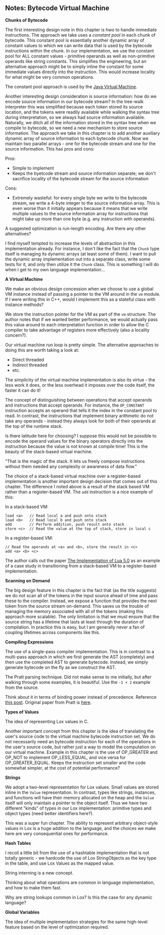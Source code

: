 ## Notes: Bytecode Virtual Machine

**Chunks of Bytecode**

The first interesting design note in this chapter is hwo to handle immediate instructions. The approach we take uses a _constant pool_ in each chunk of bytecode. This constant pool is essentially another dynamic array of constant values to which we can write data that is used by the bytecode instructions within the chunk. In our implementation, we use the constant pool for ALL constant values - primitive operands as well as non-primitive operands like string constants. This simplifies the engineering, but an alternative approach might be to simply inline the constant for some immediate values directly into the instruction. This would increase locality for what might be very common operations.

The constant pool approach is used by the [Java Virtual Machine](https://docs.oracle.com/javase/specs/jvms/se7/html/jvms-4.html#jvms-4.4).

Another interesting design consideration is source information: how do we encode source information in our bytecode stream? In the tree-walk interpreter this was simplified because each token stored its source location, and the tokens were readily available while walking the syntax tree during interpretation, so we always had source information available. Naturally, we ditch all of the information stored in the syntax tree when we compile to bytecode, so we need a new mechanism to store source information. The approach we take in this chapter is to add another auxiliary dynamic array of source information to each bytecode chunk. Now we maintain two parallel arrays - one for the bytecode stream and one for the source information. This has pros and cons:

Pros:
- Simple to implement
- Keeps the byetcode stream and source information separate; we don't sacrifice locality of the bytecode stream for the source information

Cons:
- Extremely wasteful: for every single byte we write to the bytecode stream, we write a 4-byte integer to the source information array. This is even worse than it initially appears because it means that we write multiple values to the source information array for instructions that might take up more than one byte (e.g. any instruction with operands).

A suggested optimization is run-length encoding. Are there any other alternatives?

I find myself tempted to increase the levels of abstraction in this implementation already. For instance, I don't like the fact that the `Chunk` type itself is managing its dynamic arrays (at least some of them). I want to pull the dynamic array implementation out into a separate class, write some tests for it, and only then utilize it the `Chunk` class. This is something I will do when I get to my own language implementation...

**A Virtual Machine**

We make an obvious design concession when we choose to use a global VM instance instead of passing a pointer to the VM around in the `vm` module. If I were writing this in C++, would I implement this as a stateful class with instance methods?

We store the instruction pointer for the VM as part of the `vm` structure. The author notes that if we wanted better performance, we would actually pass this value around to each interpretation function in order to allow the C compiler to take advantage of registers more effectively (also a locality concern?).

Our virtual machine run loop is pretty simple. The alternative approaches to doing this are worth taking a look at:
- Direct threaded
- Indirect threaded
- etc.

The simplicity of the virtual machine implementation is also its virtue - the less work it does, or the less overhead it imposes over the code itself, the faster it can do it!

The concept of distinguishing between operations that accept operands and instructions that accept operands. For instance, the `OP_CONSTANT` instruction accepts an operand that tells it the index in the constant pool to read. In contrast, the instructions that implement binary arithmetic do not take any operands - instead they always look for both of their operands at the top of the runtime stack.

Is there latitude here for choosing? I suppose this would not be possible to encode the operand values for the binary operators directly into the instruction because the value is not known at compile time! This is the beauty of the stack-based virtual machine.

"That is the magic of the stack. It lets us freely compose instructions without them needed any complexity or awareness of data flow."

The choice of a stack-based virtual machine over a register-based implementation is another important design decision that comes out of this chapter. The difference I noted above is a result of the stack based VM rather than a register-based VM. The `add` instruction is a nice example of this:

In a stack-based VM:

```
load <a>   // Read local a and push onto stack
load <b>   // Read local b and push onto stack
add        // Perform addition, push result onto stack
store <c>  // Read the value at the top of stack, store in local c
```

In a register-based VM:

```
// Read the operands at <a> and <b>, store the result in <c>
add <a> <b> <c>
```

The author calls out the paper [The Implementation of Lua 5.0](https://www.lua.org/doc/jucs05.pdf) as an example of a case study in transitioning from a stack-based VM to a register-based implementation.

**Scanning on Demand**

The big design feature in this chapter is the fact that (as the title suggests) we do not scan all of the tokens in the input source ahead of time and pass these to the compiler. Instead, we expose a function that provides the next token from the source stream on-demand. This saves us the trouble of managing the memory associated with all of the tokens (making this approach more scalable). The only limitation is that we must ensure that the source string has a lifetime that lasts at least through the duration of compilation. In practice this is easy, but I am generally never a fan of coupling lifetimes across components like this.

**Compiling Expressions**

The use of a single-pass compiler implementation. This is in contrast to a multi-pass approach in which we first generate the AST (completely) and then use the completed AST to generate bytecode. Instead, we simply generate bytecode on the fly as we construct the AST.

The Pratt parsing technique. Did not make sense to me initially, but after walking through some examples, it is beautiful. Use the `-1 + 2` example from the source.

Think about it in terms of binding power instead of precedence. Reference [this post](https://matklad.github.io/2020/04/13/simple-but-powerful-pratt-parsing.html). Original paper from Pratt is [here](https://web.archive.org/web/20151223215421/http://hall.org.ua/halls/wizzard/pdf/Vaughan.Pratt.TDOP.pdf).

**Types of Values**

The idea of representing Lox values in C.

Another important concept from this chapter is the idea of translating the user's source code to the virtual machine bytecode instruction set. We do not necessarily need an bytecode instruction for each of the operations in the user's source code, but rather just a way to model the computation on our virtual machine. Example in this chapter is the use of OP_GREATER and OP_NOT to implement OP_LESS_EQUAL, and vice versa for OP_GREATER_EQUAL. Keeps the instruction set smaller and the code somewhat simpler, at the cost of potential performance?

**Strings**

We adopt a two-level representation for Lox values. Small values are stored inline in the `Value` representation. In contrast, types like strings, instances, and functions will have their memory allocated on the heap and the `Value` itself will only maintain a pointer to the object itself. Thus we have two different "kinds" of types in our Lox implementation: primitive types and object types (need better identifiers here?).

This was a super fun chapter. The ability to represent arbitrary object-style values in Lox is a huge addition to the language, and the choices we make here are very consequential ones for performance.

**Hash Tables**

I recoil a little bit from the use of a hashtable implementation that is not totally generic - we hardcode the use of Lox StringObjects as the key type in the table, and use Lox Values as the mapped value.

String interning is a new concept.

Thinking about what operations are common in language implementation, and how to make them fast.

Why are string lookups common in Lox? Is this the case for any dynamic language?

**Global Variables**

The idea of multiple implementation strategies for the same high-level feature based on the level of optimization required.